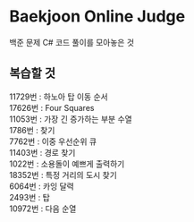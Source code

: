 # Baekjoon Online Judge
백준 문제 C# 코드 풀이를 모아놓은 것

## 복습할 것
11729번 : 하노아 탑 이동 순서 <br/>
17626번 : Four Squares <br/>
11053번 : 가장 긴 증가하는 부분 수열 <br/>
1786번 : 찾기 <br/>
7762번 : 이중 우선순위 큐 <br/>
11403번 : 경로 찾기 <br/>
1022번 : 소용돌이 예쁘게 출력하기 <br/>
18352번 : 특정 거리의 도시 찾기 <br/>
6064번 : 카잉 달력 <br/>
2493번 : 탑 <br/>
10972번 : 다음 순열 <br/>
